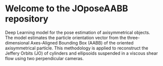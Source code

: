 # Welcome to the JOposeAABB repository 
Deep Learning model for the pose estimation of axisymmetrical objects.
The model estimates the particle orientation vector from the three-dimensional Axes-Aligned Bounding Box (AABB) of the oriented axisymmetrical particle.
This methodology is applied to reconstruct the Jeffery Orbits (JO) of cylinders and ellipsoids suspended in a viscous shear flow using two perpendicular cameras.
